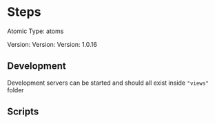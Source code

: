 # Steps

Atomic Type: atoms

Version: Version: Version: 1.0.16



## Development

Development servers can be started and should all exist inside `"views"` folder

## Scripts
